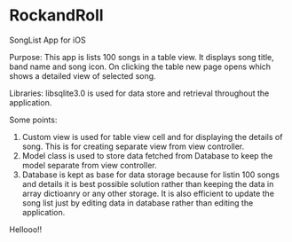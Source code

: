 # RockandRoll
SongList App for iOS

Purpose: This app is lists 100 songs in a table view. It displays song title, band name and song icon. On clicking the table new 
page opens which shows a detailed view of selected song.

Libraries: 
libsqlite3.0 is used for data store and retrieval throughout the application.

Some points:
1. Custom view is used for table view cell and for displaying the details of song. This is for creating separate view from view controller.
2. Model class is used to store data fetched from Database to keep the model separate from view controller.
3. Database is kept as base for data storage because for listin 100 songs and details it is best possible solution rather than keeping the data in array dictioanry or any other storage.
It is also efficient to update the song list just by editing data in database rather than editing the application.

Hellooo!!
